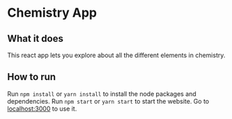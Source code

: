 # Chemistry App

## What it does
This react app lets you explore about all the different elements in chemistry.

## How to run

Run ```npm install``` or ```yarn install``` to install the node packages and dependencies.
Run ```npm start``` or ```yarn start``` to start the website.
Go to [localhost:3000](https://localhost:3000) to use it.